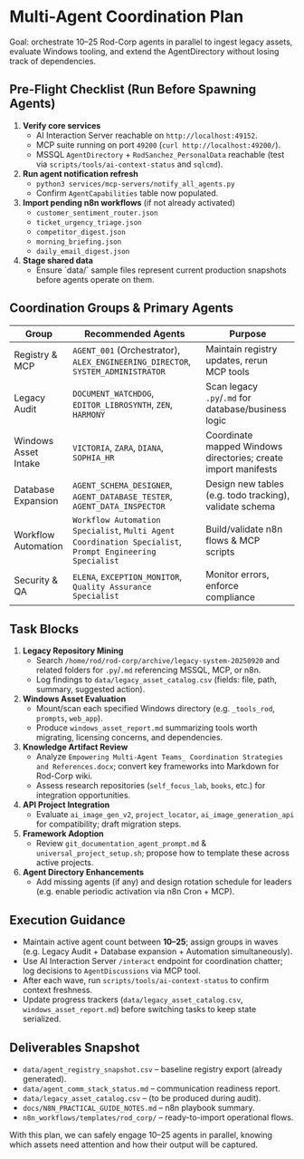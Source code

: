 # Multi-Agent Coordination Plan

Goal: orchestrate 10–25 Rod-Corp agents in parallel to ingest legacy assets, evaluate Windows tooling, and extend the AgentDirectory without losing track of dependencies.

## Pre-Flight Checklist (Run Before Spawning Agents)
1. **Verify core services**
   - AI Interaction Server reachable on `http://localhost:49152`.
   - MCP suite running on port `49200` (`curl http://localhost:49200/`).
   - MSSQL `AgentDirectory` + `RodSanchez_PersonalData` reachable (test via `scripts/tools/ai-context-status` and `sqlcmd`).
2. **Run agent notification refresh**
   - `python3 services/mcp-servers/notify_all_agents.py`
   - Confirm `AgentCapabilities` table now populated.
3. **Import pending n8n workflows** (if not already activated)
   - `customer_sentiment_router.json`
   - `ticket_urgency_triage.json`
   - `competitor_digest.json`
   - `morning_briefing.json`
   - `daily_email_digest.json`
4. **Stage shared data**
   - Ensure \`data/\` sample files represent current production snapshots before agents operate on them.

## Coordination Groups & Primary Agents
| Group | Recommended Agents | Purpose |
|-------|--------------------|---------|
| Registry & MCP | `AGENT_001` (Orchestrator), `ALEX_ENGINEERING_DIRECTOR`, `SYSTEM_ADMINISTRATOR` | Maintain registry updates, rerun MCP tools |
| Legacy Audit | `DOCUMENT_WATCHDOG`, `EDITOR_LIBROSYNTH`, `ZEN`, `HARMONY` | Scan legacy `.py`/`.md` for database/business logic |
| Windows Asset Intake | `VICTORIA`, `ZARA`, `DIANA`, `SOPHIA_HR` | Coordinate mapped Windows directories; create import manifests |
| Database Expansion | `AGENT_SCHEMA_DESIGNER`, `AGENT_DATABASE_TESTER`, `AGENT_DATA_INSPECTOR` | Design new tables (e.g. todo tracking), validate schema |
| Workflow Automation | `Workflow Automation Specialist`, `Multi Agent Coordination Specialist`, `Prompt Engineering Specialist` | Build/validate n8n flows & MCP scripts |
| Security & QA | `ELENA`, `EXCEPTION_MONITOR`, `Quality Assurance Specialist` | Monitor errors, enforce compliance |

## Task Blocks
1. **Legacy Repository Mining**
   - Search `/home/rod/rod-corp/archive/legacy-system-20250920` and related folders for `.py`/`.md` referencing MSSQL, MCP, or n8n.
   - Log findings to `data/legacy_asset_catalog.csv` (fields: file, path, summary, suggested action).
2. **Windows Asset Evaluation**
   - Mount/scan each specified Windows directory (e.g. `_tools_rod`, `prompts`, `web_app`).
   - Produce `windows_asset_report.md` summarizing tools worth migrating, licensing concerns, and dependencies.
3. **Knowledge Artifact Review**
   - Analyze `Empowering Multi-Agent Teams_ Coordination Strategies and References.docx`; convert key frameworks into Markdown for Rod-Corp wiki.
   - Assess research repositories (`self_focus_lab`, `books`, etc.) for integration opportunities.
4. **API Project Integration**
   - Evaluate `ai_image_gen_v2`, `project_locator`, `ai_image_generation_api` for compatibility; draft migration steps.
5. **Framework Adoption**
   - Review `git_documentation_agent_prompt.md` & `universal_project_setup.sh`; propose how to template these across active projects.
6. **Agent Directory Enhancements**
   - Add missing agents (if any) and design rotation schedule for leaders (e.g. enable periodic activation via n8n Cron + MCP).

## Execution Guidance
- Maintain active agent count between **10–25**; assign groups in waves (e.g. Legacy Audit + Database expansion + Automation simultaneously).
- Use AI Interaction Server `/interact` endpoint for coordination chatter; log decisions to `AgentDiscussions` via MCP tool.
- After each wave, run `scripts/tools/ai-context-status` to confirm context freshness.
- Update progress trackers (`data/legacy_asset_catalog.csv`, `windows_asset_report.md`) before switching tasks to keep state serialized.

## Deliverables Snapshot
- `data/agent_registry_snapshot.csv` – baseline registry export (already generated).
- `data/agent_comm_stack_status.md` – communication readiness report.
- `data/legacy_asset_catalog.csv` – (to be produced during audit).
- `docs/N8N_PRACTICAL_GUIDE_NOTES.md` – n8n playbook summary.
- `n8n_workflows/templates/rod_corp/` – ready-to-import operational flows.

With this plan, we can safely engage 10–25 agents in parallel, knowing which assets need attention and how their output will be captured.
